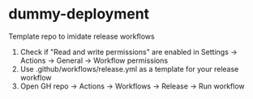 # dummy-deployment

Template repo to imidate release workflows

1. Check if "Read and write permissions" are enabled in Settings -> Actions -> General -> Workflow permissions
2. Use .github/workflows/release.yml as a template for your release workflow
3. Open GH repo -> Actions -> Workflows -> Release -> Run workflow
